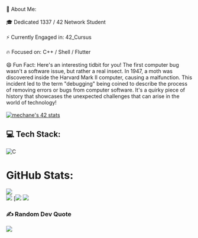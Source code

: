 💫 About Me:
<br><br>
🎓 Dedicated 1337 / 42 Network Student
<br><br>
⚡ Currently Engaged in: 42_Cursus
<br><br>
🔥 Focused on: C++ / Shell / Flutter
<br><br>
😄 Fun Fact: Here's an interesting tidbit for you! The first computer bug wasn't a software issue, but rather a real insect. In 1947, a moth was discovered inside the Harvard Mark II computer, causing a malfunction. This incident led to the term "debugging" being coined to describe the process of removing errors or bugs from computer software. It's a quirky piece of history that showcases the unexpected challenges that can arise in the world of technology!
<br><br>
[![mechane's 42 stats](https://badge.mediaplus.ma/black/mechane)](https://github.com/oakoudad/badge42)



## 💻 Tech Stack:
![C](https://img.shields.io/badge/c-%2300599C.svg?style=for-the-badge&logo=c&logoColor=white)
#  GitHub Stats:
![](https://github-readme-streak-stats.herokuapp.com/?user=meddch&theme=dark&hide_border=false)<br/>
![](https://github-readme-stats.vercel.app/api/top-langs/?username=meddch&theme=dark&hide_border=false&include_all_commits=false&count_private=false&layout=compact)
[![](https://wakatime.com/share/@363e80b1-7ee5-4e20-bf23-aac0acf8b10e/4d562b78-1553-4ec7-94b5-9f48eb559d23.svg)
![](https://wakatime.com/badge/user/363e80b1-7ee5-4e20-bf23-aac0acf8b10e.svg)<br/>


### ✍️ Random Dev Quote
![](https://quotes-github-readme.vercel.app/api?type=horizontal&theme=radical)


